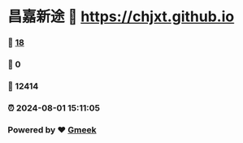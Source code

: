 # 昌嘉新途 :link: https://chjxt.github.io 
### :page_facing_up: [18](https://chjxt.github.io/tag.html) 
### :speech_balloon: 0 
### :hibiscus: 12414 
### :alarm_clock: 2024-08-01 15:11:05 
### Powered by :heart: [Gmeek](https://github.com/Meekdai/Gmeek)
